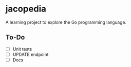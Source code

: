 # jacopedia
A learning project to explore the Go programming language.

## To-Do
- [ ] Unit tests
- [ ] UPDATE endpoint
- [ ] Docs